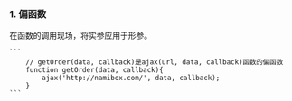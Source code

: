 ### 1. 偏函数
  在函数的调用现场，将实参应用于形参。

    ```
        // getOrder(data, callback)是ajax(url, data, callback)函数的偏函数
        function getOrder(data, callback){
            ajax('http://namibox.com/', data, callback);
        }
    ```